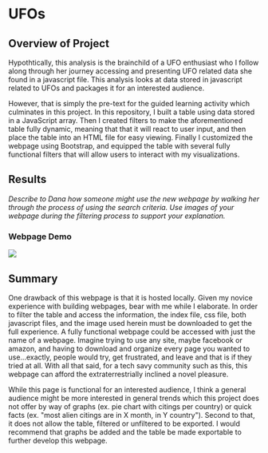 # UFOs

## Overview of Project
Hypothtically, this analysis is the brainchild of a UFO enthusiast who I follow along through her journey accessing and presenting UFO related data she found in a javascript file. This analysis looks at data stored in javascript related to UFOs and packages it for an interested audience.

However, that is simply the pre-text for the guided learning activity which culminates in this project. In this repository, I built a table using data stored in a JavaScript array. Then I created filters to make the aforementioned table fully dynamic, meaning that that it will react to user input, and then place the table into an HTML file for easy viewing. Finally I customized the webpage using Bootstrap, and equipped the table with several fully functional filters that will allow users to interact with my visualizations.

## Results
_Describe to Dana how someone might use the new webpage by walking her through the process of using the search criteria. Use images of your webpage during the filtering process to support your explanation._

### Webpage Demo
![](webpage_example.png)

## Summary
One drawback of this webpage is that it is hosted locally. Given my novice experience with building webpages, bear with me while I elaborate. In order to filter the table and access the information, the index file, css file, both javascript files, and the image used herein must be downloaded to get the full experience. A fully functional webpage could be accessed with just the name of a webpage. Imagine trying to use any site, maybe facebook or amazon, and having to download and organize every page you wanted to use...exactly, people would try, get frustrated, and leave and that is if they tried at all. With all that said, for a tech savy community such as this, this webpage can afford the extraterrestrially inclined a novel pleasure. 

While this page is functional for an interested audience, I think a general audience might be more interested in general trends which this project does not offer by way of graphs (ex. pie chart with citings per country) or quick facts (ex. "most alien citings are in X month, in Y country"). Second to that, it does not allow the table, filtered or unfiltered to be exported. I would recommend that graphs be added and the table be made exportable to further develop this webpage.


